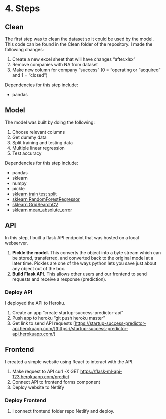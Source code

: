 # 4. **Steps**

## **Clean**

The first step was to clean the dataset so it could be used by the model. This code can be found in the Clean folder of the repository. I made the following changes:

1. Create a new excel sheet that will have changes “after.xlsx”
2. Remove companies with NA from dataset
3. Make new column for company “success” (0 = “operating or “acquired” and 1 = “closed”)

Dependencies for this step include:
*   pandas

## **Model**

The model was built by doing the following:

1. Choose relevant columns
2. Get dummy data
3. Split training and testing data
4. Multiple linear regression
6. Test accuracy

Dependencies for this step include:
*   pandas
*   sklearn
*   numpy 
*   pickle
*   [sklearn train test split](https://scikit-learn.org/stable/modules/generated/sklearn.model_selection.train_test_split.html)
*   [sklearn RandomForestRegressor](https://scikit-learn.org/stable/modules/generated/sklearn.ensemble.RandomForestClassifier.html)
*   [sklearn GridSearchCV](https://scikit-learn.org/stable/modules/generated/sklearn.model_selection.GridSearchCV.html)
*   [sklearn mean_absolute_error](https://scikit-learn.org/stable/modules/generated/sklearn.metrics.mean_absolute_error.html)

## **API**

In this step, I built a flask API endpoint that was hosted on a local webserver. 

1. **Pickle the model.** This converts the object into a byte stream which can be stored, transferred, and converted back to the original model at a later time. Pickles are one of the ways python lets you save just about any object out of the box.
2. **Build Flask API.** This allows other users and our frontend to send requests and receive a response (prediction).

### **Deploy API**

I deployed the API to Heroku. 

1. Create an app “create startup-success-predictor-api”
2. Push app to heroku “git push heroku master”
3. Get link to send API requests [https://startup-success-predictor-api.herokuapp.com/](https://startup-success-predictor-api.herokuapp.com/)


## **Frontend**

I created a simple website using React to interact with the API.

1. Make request to API curl -X GET https://flask-ml-api-123.herokuapp.com/predict
2. Connect API to frontend forms component 
3. Deploy website to Netlify

### **Deploy Frontend**

1. I connect frontend folder repo Netlify and deploy. 
